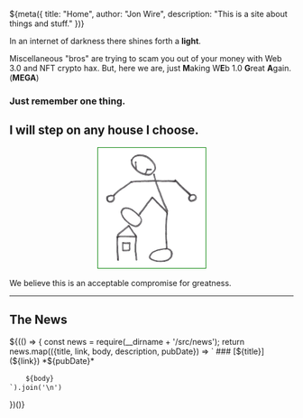 ${meta({
	title: "Home",
	author: "Jon Wire",
	description: "This is a site about things and stuff."
})}

In an internet of darkness there shines forth a **light**.

Miscellaneous "bros" are trying to scam you out of your money with Web 3.0 and NFT crypto hax. But, here we are, just **M**aking W**E**b 1.0 **G**reat **A**gain. (**MEGA**)

### Just remember one thing.

## I will step on any house I choose.

<p style='text-align: center'>
	<img
		src='/images/big_giant.png'
		alt='Angry Stickman'
		style='border: 1px solid green; background-color: white'
	/>
</p>

We believe this is an acceptable compromise for greatness.

---

## The News

<div class='news'>
${(() => {
	const news = require(__dirname + '/src/news');
	return news.map(({title, link, body, description, pubDate}) => `
		### [${title}](${link})
		*${pubDate}*

		${body}
	`).join('\n')
})()}
</div>